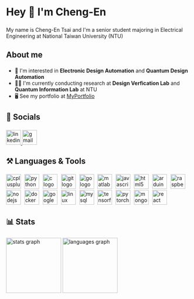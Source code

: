 <h1 align="left">Hey 👋 I'm Cheng-En</h1>

###

<p align="left">My name is Cheng-En Tsai and I'm a senior student majoring in Electrical Engineering at National Taiwan University (NTU)</p>

###

<h2 align="left">About me</h2>

###

- 📖 I'm interested in **Electronic Design Automation** and **Quantum Design Automation**
- 👨‍💻 I'm currently conducting research at **Design Verfication Lab** and **Quantum Information Lab** at NTU
- 🖥️ See my portfolio at [MyPortfolio](http://xntsai.github.io)

###

<h2 align="left">📱 Socials</h2>

###

<div align="left">
  <a href="https://www.linkedin.com/in/cheng-en-tsai/" target="_blank">
    <img src="https://img.shields.io/static/v1?message=LinkedIn&logo=linkedin&label=&color=0077B5&logoColor=white&labelColor=&style=for-the-badge" height="40" alt="linkedin logo"  />
  </a>
  <a href="johnnytsai920315@gmail.com" target="_blank">
    <img src="https://img.shields.io/static/v1?message=Gmail&logo=gmail&label=&color=D14836&logoColor=white&labelColor=&style=for-the-badge" height="40" alt="gmail logo"  />
  </a>
</div>

###

<h2 align="left">⚒️ Languages & Tools</h2>

###

<div align="left">
  <img src="https://skillicons.dev/icons?i=cpp" height="40" alt="cplusplus logo"  />
  <img width="2" />
  <img src="https://skillicons.dev/icons?i=py" height="40" alt="python logo"  />
  <img width="2" />
  <img src="https://skillicons.dev/icons?i=c" height="40" alt="c logo"  />
  <img width="2" />
  <img src="https://skillicons.dev/icons?i=git" height="40" alt="git logo"  />
  <img width="2" />
  <img src="https://skillicons.dev/icons?i=go" height="40" alt="go logo"  />
  <img width="2" />
  <img src="https://skillicons.dev/icons?i=matlab" height="40" alt="matlab logo"  />
  <img width="2" />
  <img src="https://cdn.jsdelivr.net/gh/devicons/devicon/icons/javascript/javascript-original.svg" height="40" alt="javascript logo"  />
  <img width="2" />
  <img src="https://skillicons.dev/icons?i=html" height="40" alt="html5 logo"  />
  <img width="2" />
  <img src="https://skillicons.dev/icons?i=arduino" height="40" alt="arduino logo"  />
  <img width="2" />
  <img src="https://skillicons.dev/icons?i=raspberrypi" height="40" alt="raspberrypi logo"  />
  <img width="2" />
  <img src="https://cdn.jsdelivr.net/gh/devicons/devicon/icons/nodejs/nodejs-original.svg" height="40" alt="nodejs logo"  />
  <img width="2" />
  <img src="https://skillicons.dev/icons?i=docker" height="40" alt="docker logo"  />
  <img width="2" />
  <img src="https://skillicons.dev/icons?i=gcp" height="40" alt="googlecloud logo"  />
  <img width="2" />
  <img src="https://skillicons.dev/icons?i=linux" height="40" alt="linux logo"  />
  <img width="2" />
  <img src="https://skillicons.dev/icons?i=mysql" height="40" alt="mysql logo"  />
  <img width="2" />
  <img src="https://skillicons.dev/icons?i=tensorflow" height="40" alt="tensorflow logo"  />
  <img width="2" />
  <img src="https://skillicons.dev/icons?i=pytorch" height="40" alt="pytorch logo"  />
  <img width="2" />
  <img src="https://skillicons.dev/icons?i=mongodb" height="40" alt="mongodb logo"  />
  <img width="2" />
  <img src="https://cdn.jsdelivr.net/gh/devicons/devicon/icons/react/react-original.svg" height="40" alt="react logo"  />
</div>

###

<h2 align="left">📊 Stats</h2>

###

<div align="left">
  <img src="https://github-readme-stats.vercel.app/api?username=xNTsai&hide_title=false&hide_rank=false&show_icons=true&include_all_commits=true&count_private=true&disable_animations=false&theme=ayu-mirage&locale=en&hide_border=false&order=1" height="150" alt="stats graph"  />
  <img src="https://github-readme-stats.vercel.app/api/top-langs?username=xNTsai&locale=en&hide_title=false&layout=compact&card_width=320&langs_count=6&theme=ayu-mirage&hide_border=false&order=2" height="150" alt="languages graph"  />
</div>

###
